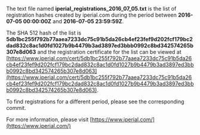 The text file named **iperial_registrations_2016_07_05.txt** is the list of registration hashes created by iperial.com during the period between **2016-07-05 00:00:00Z** and **2016-07-05 23:59:59Z**.

The SHA 512 hash of the list is **5db1bc255f792b77aaea7233dc75c91b5da26cb4ef23fef9d202fcf179bc2dad832c8ac1d0fd1027b9b4479b3ad3897ed3bbb0992c8bd342574265b307e8d063** and the registration certificate for the list can be viewed at [https://www.iperial.com/cert/5db1bc255f792b77aaea7233dc75c91b5da26cb4ef23fef9d202fcf179bc2dad832c8ac1d0fd1027b9b4479b3ad3897ed3bbb0992c8bd342574265b307e8d063](https://www.iperial.com/cert/5db1bc255f792b77aaea7233dc75c91b5da26cb4ef23fef9d202fcf179bc2dad832c8ac1d0fd1027b9b4479b3ad3897ed3bbb0992c8bd342574265b307e8d063).

To find registrations for a different period, please see the corresponding commit.

For more information, please visit [https://www.iperial.com/](https://www.iperial.com/)
